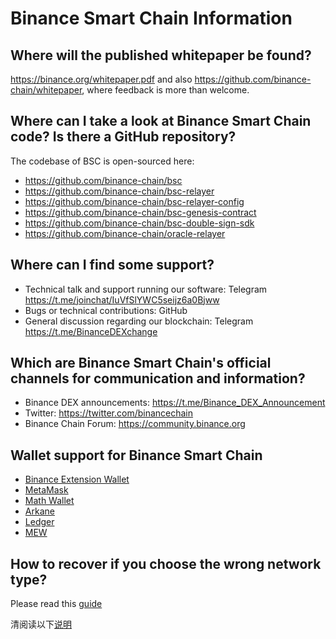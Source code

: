 # Binance Smart Chain  Information

## Where will the published whitepaper be found?

<https://binance.org/whitepaper.pdf> and also <https://github.com/binance-chain/whitepaper>, where feedback is more than welcome.

## Where can I take a look at Binance Smart Chain code? Is there a GitHub repository?

The codebase of BSC is open-sourced here:

* <https://github.com/binance-chain/bsc>
* <https://github.com/binance-chain/bsc-relayer>
* <https://github.com/binance-chain/bsc-relayer-config>
* <https://github.com/binance-chain/bsc-genesis-contract>
* <https://github.com/binance-chain/bsc-double-sign-sdk>
* <https://github.com/binance-chain/oracle-relayer>

## Where can I find some support?

* Technical talk and support running our software: Telegram <https://t.me/joinchat/IuVfSlYWC5seijz6a0Bjww>
* Bugs or technical contributions: GitHub
* General discussion regarding our blockchain: Telegram <https://t.me/BinanceDEXchange>

## Which are Binance Smart Chain's official channels for communication and information?

* Binance DEX announcements: <https://t.me/Binance_DEX_Announcement>
* Twitter: <https://twitter.com/binancechain>
* Binance Chain Forum: <https://community.binance.org>

## Wallet support for Binance Smart Chain

  - [Binance Extension Wallet ](../../smart-chain/wallet/binance.md)
  - [MetaMask](../../smart-chain/wallet/metamask.md)
  - [Math Wallet](../../smart-chain/wallet/math.md)
  - [Arkane](../../smart-chain/wallet/arkane.md)
  - [Ledger](../../smart-chain/wallet/ledger.md)
  - [MEW](../../smart-chain/wallet/myetherwallet.md)

##  How to recover if you choose the wrong network type?

Please read this [guide](./withdraw-en.md)

清阅读以下[说明](./withdraw-cn.md)
